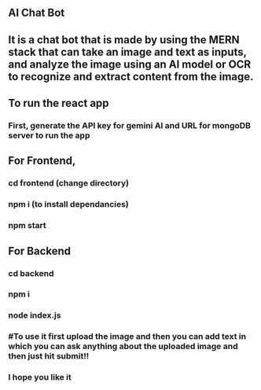 ## AI Chat Bot 
## It is a chat bot that is made by using the MERN stack that can take an image and text as inputs, and analyze the image using an AI model or OCR to recognize and extract content from the image.

## To run the react app
### First, generate the API key for gemini AI and URL for mongoDB server to run the app

## For Frontend,
### cd frontend (change directory)
### npm i (to install dependancies)
### npm start

## For Backend
### cd backend
### npm i 
### node index.js

### #To use it first upload the image and then you can add text in which you can ask anything about the uploaded image and then just hit submit!!

### I hope you like it
